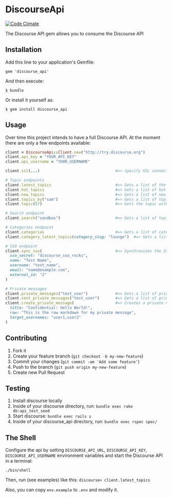 # DiscourseApi

[![Code Climate](https://codeclimate.com/github/discourse/discourse_api.png)][codeclimate]

[codeclimate]: https://codeclimate.com/github/discourse/discourse_api

The Discourse API gem allows you to consume the Discourse API

## Installation

Add this line to your application's Gemfile:

    gem 'discourse_api'

And then execute:

    $ bundle

Or install it yourself as:

    $ gem install discourse_api

## Usage

Over time this project intends to have a full Discourse API. At the moment there are only a
few endpoints available:

```ruby
client = DiscourseApi::Client.new("http://try.discourse.org")
client.api_key = "YOUR_API_KEY"
client.api_username = "YOUR_USERNAME"

client.ssl(...)                                 #=> specify SSL connection settings if needed

# Topic endpoints
client.latest_topics                            #=> Gets a list of the latest topics
client.hot_topics                               #=> Gets a list of hot topics
client.new_topics                               #=> Gets a list of new topics
client.topics_by("sam")                         #=> Gets a list of topics created by user "sam"
client.topic(57)                                #=> Gets the topic with id 57

# Search endpoint
client.search("sandbox")                        #=> Gets a list of topics that match "sandbox"

# Categories endpoint
client.categories                               #=> Gets a list of categories
client.category_latest_topics(category_slug: "lounge")  #=> Gets a list of latest topics in a category

# SSO endpoint
client.sync_sso(                                #=> Synchronizes the SSO record
  sso_secret: "discourse_sso_rocks",
  name: "Test Name",
  username: "test_name",
  email: "name@example.com",
  external_id: "2"
)

# Private messages
client.private_messages("test_user")            #=> Gets a list of private messages received by "test_user"
client.sent_private_messages("test_user")       #=> Gets a list of private messages sent by "test_user"
client.create_private_message(                  #=> Creates a private messages by api_username user
  title: "Confidential: Hello World!",
  raw: "This is the raw markdown for my private message",
  target_usernames: "user1,user2"
)

```


## Contributing

1. Fork it
2. Create your feature branch (`git checkout -b my-new-feature`)
3. Commit your changes (`git commit -am 'Add some feature'`)
4. Push to the branch (`git push origin my-new-feature`)
5. Create new Pull Request

## Testing

1. Install discourse locally
2. Inside of your discourse directory, run: `bundle exec rake db:api_test_seed`
3. Start discourse: `bundle exec rails s`
4. Inside of your discourse_api directory, run: `bundle exec rspec spec/`

## The Shell

Configure the api by setting `DISCOURSE_API_URL`, `DISCOURSE_API_KEY`, `DISCOURSE_API_USERNAME` environment variables and start the Discourse API in a terminal:

` ./bin/shell `

Then, run (see examples) like this: `discourse> client.latest_topics`

Also, you can copy `env.example` to `.env` and modify it.
